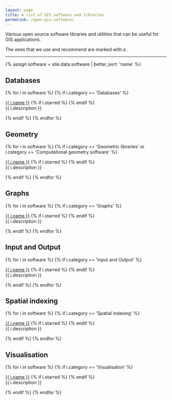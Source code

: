 ```yaml
---
layout: page
title: A list of GIS software and libraries
permalink: /open-gis-software/
---
```


Various open source software libraries and utilities that can be useful for GIS applications. 

The ones that we use and recommend are marked with a <i class="fa fa-star"></i>.

- - -

{% assign software = site.data.software | better_sort: 'name' %}

## Databases
{% for i in software %}
{% if i.category == 'Databases' %}
<p><a href="{{ i.webpage }}">{{ i.name }}</a> {% if i.starred %} <i class="fa fa-star"></i> {% endif %}<br/> {{ i.description }} </p>
{% endif %}
{% endfor %}

## Geometry
{% for i in software %}
{% if i.category == 'Geometric libraries' or i.category == 'Computational geometry software' %}
<p><a href="{{ i.webpage }}">{{ i.name }}</a> {% if i.starred %} <i class="fa fa-star"></i> {% endif %}<br/> {{ i.description }} </p>
{% endif %}
{% endfor %}

## Graphs
{% for i in software %}
{% if i.category == 'Graphs' %}
<p><a href="{{ i.webpage }}">{{ i.name }}</a> {% if i.starred %} <i class="fa fa-star"></i> {% endif %}<br/> {{ i.description }} </p>
{% endif %}
{% endfor %}

## Input and Output
{% for i in software %}
{% if i.category == 'Input and Output' %}
<p><a href="{{ i.webpage }}">{{ i.name }}</a> {% if i.starred %} <i class="fa fa-star"></i> {% endif %}<br/> {{ i.description }} </p>
{% endif %}
{% endfor %}

## Spatial indexing
{% for i in software %}
{% if i.category == 'Spatial indexing' %}
<p><a href="{{ i.webpage }}">{{ i.name }}</a> {% if i.starred %} <i class="fa fa-star"></i> {% endif %}<br/> {{ i.description }} </p>
{% endif %}
{% endfor %}

## Visualisation
{% for i in software %}
{% if i.category == 'Visualisation' %}
<p><a href="{{ i.webpage }}">{{ i.name }}</a> {% if i.starred %} <i class="fa fa-star"></i> {% endif %}<br/> {{ i.description }} </p>
{% endif %}
{% endfor %}

